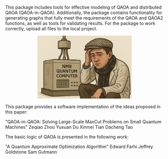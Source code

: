 This package includes tools for effective modeling of QAOA and distributed QAOA (QAOA-in-QAOA). Additionally, the package contains functionality for generating graphs that fully meet the requirements of the QAOA and QAOA2 functions, as well as tools for validating results. For the package to work correctly, upload all files to the local project.

<div align="center">
  <img src="/Shnuk_pic.png" alt="pic" width="300"/>
</div>



This package provides a software implementation of the ideas proposed in this paper:

"QAOA-in-QAOA: Solving Large-Scale MaxCut Problems on Small Quantum Machines"
Zeqiao Zhou
Yuxuan Du
Xinmei Tian
Dacheng Tao

The basic logic of QAOA is presented in the following work:

"A Quantum Approximate Optimization Algorithm"
Edward Farhi
Jeffrey Goldstone
Sam Gutmann



